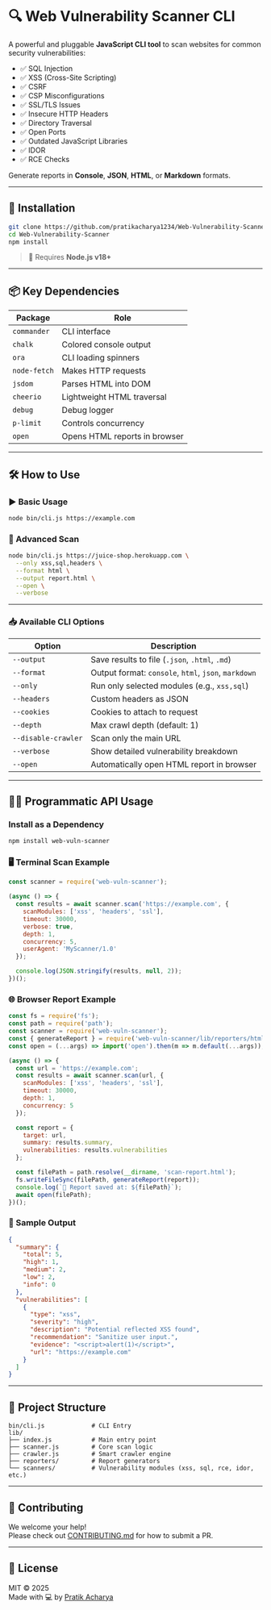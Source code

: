 # 🔍 Web Vulnerability Scanner CLI

A powerful and pluggable **JavaScript CLI tool** to scan websites for common security vulnerabilities:

- ✅ SQL Injection  
- ✅ XSS (Cross-Site Scripting)  
- ✅ CSRF  
- ✅ CSP Misconfigurations  
- ✅ SSL/TLS Issues  
- ✅ Insecure HTTP Headers  
- ✅ Directory Traversal  
- ✅ Open Ports  
- ✅ Outdated JavaScript Libraries  
- ✅ IDOR  
- ✅ RCE Checks

Generate reports in **Console**, **JSON**, **HTML**, or **Markdown** formats.

---

## 🚀 Installation

```bash
git clone https://github.com/pratikacharya1234/Web-Vulnerability-Scanner.git
cd Web-Vulnerability-Scanner
npm install
```

> 📌 Requires **Node.js v18+**

---

## 📦 Key Dependencies

| Package         | Role                            |
|----------------|----------------------------------|
| `commander`     | CLI interface                   |
| `chalk`         | Colored console output          |
| `ora`           | CLI loading spinners            |
| `node-fetch`    | Makes HTTP requests             |
| `jsdom`         | Parses HTML into DOM            |
| `cheerio`       | Lightweight HTML traversal      |
| `debug`         | Debug logger                    |
| `p-limit`       | Controls concurrency            |
| `open`          | Opens HTML reports in browser   |

---

## 🛠️ How to Use

### ▶ Basic Usage

```bash
node bin/cli.js https://example.com
```

### 🧪 Advanced Scan

```bash
node bin/cli.js https://juice-shop.herokuapp.com \
  --only xss,sql,headers \
  --format html \
  --output report.html \
  --open \
  --verbose
```

---

### 📥 Available CLI Options

| Option               | Description                                            |
|----------------------|--------------------------------------------------------|
| `--output`           | Save results to file (`.json`, `.html`, `.md`)         |
| `--format`           | Output format: `console`, `html`, `json`, `markdown`   |
| `--only`             | Run only selected modules (e.g., `xss,sql`)            |
| `--headers`          | Custom headers as JSON                                 |
| `--cookies`          | Cookies to attach to request                           |
| `--depth`            | Max crawl depth (default: 1)                           |
| `--disable-crawler`  | Scan only the main URL                                 |
| `--verbose`          | Show detailed vulnerability breakdown                  |
| `--open`             | Automatically open HTML report in browser              |

---

## 🧑‍💻 Programmatic API Usage

### Install as a Dependency

```bash
npm install web-vuln-scanner
```

### 🖥 Terminal Scan Example

```js
const scanner = require('web-vuln-scanner');

(async () => {
  const results = await scanner.scan('https://example.com', {
    scanModules: ['xss', 'headers', 'ssl'],
    timeout: 30000,
    verbose: true,
    depth: 1,
    concurrency: 5,
    userAgent: 'MyScanner/1.0'
  });

  console.log(JSON.stringify(results, null, 2));
})();
```

### 🌐 Browser Report Example

```js
const fs = require('fs');
const path = require('path');
const scanner = require('web-vuln-scanner');
const { generateReport } = require('web-vuln-scanner/lib/reporters/html-reporter');
const open = (...args) => import('open').then(m => m.default(...args));

(async () => {
  const url = 'https://example.com';
  const results = await scanner.scan(url, {
    scanModules: ['xss', 'headers', 'ssl'],
    timeout: 30000,
    depth: 1,
    concurrency: 5
  });

  const report = {
    target: url,
    summary: results.summary,
    vulnerabilities: results.vulnerabilities
  };

  const filePath = path.resolve(__dirname, 'scan-report.html');
  fs.writeFileSync(filePath, generateReport(report));
  console.log(`📄 Report saved at: ${filePath}`);
  await open(filePath);
})();
```

### 🧾 Sample Output

```json
{
  "summary": {
    "total": 5,
    "high": 1,
    "medium": 2,
    "low": 2,
    "info": 0
  },
  "vulnerabilities": [
    {
      "type": "xss",
      "severity": "high",
      "description": "Potential reflected XSS found",
      "recommendation": "Sanitize user input.",
      "evidence": "<script>alert(1)</script>",
      "url": "https://example.com"
    }
  ]
}
```

---

## 📁 Project Structure

```
bin/cli.js             # CLI Entry
lib/
├── index.js           # Main entry point
├── scanner.js         # Core scan logic
├── crawler.js         # Smart crawler engine
├── reporters/         # Report generators
└── scanners/          # Vulnerability modules (xss, sql, rce, idor, etc.)
```

---

## 🤝 Contributing

We welcome your help!  
Please check out [CONTRIBUTING.md](https://github.com/pratikacharya1234/Web-Vulnerability-Scanner/blob/main/CONTRIBUTING.md) for how to submit a PR.

---

## 📜 License

MIT © 2025  
Made with 💻 by [Pratik Acharya](https://github.com/pratikacharya1234)